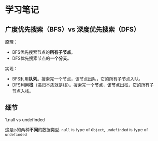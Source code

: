 # 学习笔记

## 广度优先搜索（BFS）vs 深度优先搜索（DFS）

原理：
 * BFS优先搜索节点的**所有子节点**。
 * DFS优先搜索节点的**一个分支**。

实现：
* BFS利用**队列**。搜索完一个节点，该节点出队，它的所有子节点入队。
* DFS利用**栈**（递归本质就是栈）。搜索完一个节点，该节点出栈，它的所有子节点入栈。

## 细节

1.null vs undefinded

这是js的两种**不同**的数据类型. `null` is type of `Object`, `undefinded` is type of `undefinded` 

